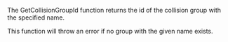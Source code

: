 The GetCollisionGroupId function returns the id of the collision group with the specified name.

This function will throw an error if no group with the given name exists.